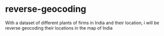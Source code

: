 # reverse-geocoding
With a dataset of different plants of firms in India and their location, i will be reverse geocoding their locations in the map of India
